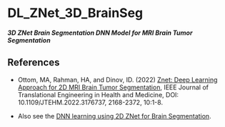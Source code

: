 # DL_ZNet_3D_BrainSeg
***3D ZNet Brain Segmentation DNN Model for MRI Brain Tumor Segmentation***

## References

* Ottom, MA, Rahman, HA, and Dinov, ID. (2022) [Znet: Deep Learning Approach for 2D MRI Brain Tumor Segmentation](https://doi.org/10.1109/JTEHM.2022.3176737), IEEE Journal of Translational Engineering in Health and Medicine, DOI: 10.1109/JTEHM.2022.3176737, 2168-2372, 10:1-8. 

* Also see the [DNN learning using 2D ZNet for Brain Segmentation](https://github.com/SOCR/DL_ZNet_2D_BrainSeg).
